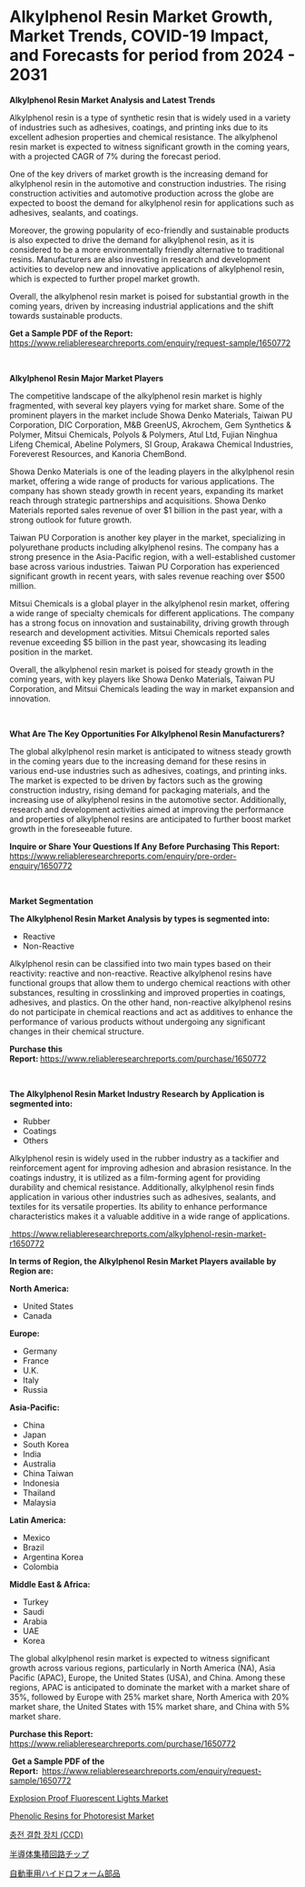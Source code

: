 <p><h1>Alkylphenol Resin Market Growth, Market Trends, COVID-19 Impact, and Forecasts for period from 2024 - 2031</h1></p><p><strong>Alkylphenol Resin Market Analysis and Latest Trends</strong></p>
<p><p>Alkylphenol resin is a type of synthetic resin that is widely used in a variety of industries such as adhesives, coatings, and printing inks due to its excellent adhesion properties and chemical resistance. The alkylphenol resin market is expected to witness significant growth in the coming years, with a projected CAGR of 7% during the forecast period. </p><p>One of the key drivers of market growth is the increasing demand for alkylphenol resin in the automotive and construction industries. The rising construction activities and automotive production across the globe are expected to boost the demand for alkylphenol resin for applications such as adhesives, sealants, and coatings. </p><p>Moreover, the growing popularity of eco-friendly and sustainable products is also expected to drive the demand for alkylphenol resin, as it is considered to be a more environmentally friendly alternative to traditional resins. Manufacturers are also investing in research and development activities to develop new and innovative applications of alkylphenol resin, which is expected to further propel market growth.</p><p>Overall, the alkylphenol resin market is poised for substantial growth in the coming years, driven by increasing industrial applications and the shift towards sustainable products.</p></p>
<p><strong>Get a Sample PDF of the Report:&nbsp;</strong> <a href="https://www.reliableresearchreports.com/enquiry/request-sample/1650772">https://www.reliableresearchreports.com/enquiry/request-sample/1650772</a></p>
<p>&nbsp;</p>
<p><strong>Alkylphenol Resin Major Market Players</strong></p>
<p><p>The competitive landscape of the alkylphenol resin market is highly fragmented, with several key players vying for market share. Some of the prominent players in the market include Showa Denko Materials, Taiwan PU Corporation, DIC Corporation, M&B GreenUS, Akrochem, Gem Synthetics & Polymer, Mitsui Chemicals, Polyols & Polymers, Atul Ltd, Fujian Ninghua Lifeng Chemical, Abeline Polymers, SI Group, Arakawa Chemical Industries, Foreverest Resources, and Kanoria ChemBond.</p><p>Showa Denko Materials is one of the leading players in the alkylphenol resin market, offering a wide range of products for various applications. The company has shown steady growth in recent years, expanding its market reach through strategic partnerships and acquisitions. Showa Denko Materials reported sales revenue of over $1 billion in the past year, with a strong outlook for future growth.</p><p>Taiwan PU Corporation is another key player in the market, specializing in polyurethane products including alkylphenol resins. The company has a strong presence in the Asia-Pacific region, with a well-established customer base across various industries. Taiwan PU Corporation has experienced significant growth in recent years, with sales revenue reaching over $500 million.</p><p>Mitsui Chemicals is a global player in the alkylphenol resin market, offering a wide range of specialty chemicals for different applications. The company has a strong focus on innovation and sustainability, driving growth through research and development activities. Mitsui Chemicals reported sales revenue exceeding $5 billion in the past year, showcasing its leading position in the market.</p><p>Overall, the alkylphenol resin market is poised for steady growth in the coming years, with key players like Showa Denko Materials, Taiwan PU Corporation, and Mitsui Chemicals leading the way in market expansion and innovation.</p></p>
<p>&nbsp;</p>
<p><strong>What Are The Key Opportunities For Alkylphenol Resin Manufacturers?</strong></p>
<p><p>The global alkylphenol resin market is anticipated to witness steady growth in the coming years due to the increasing demand for these resins in various end-use industries such as adhesives, coatings, and printing inks. The market is expected to be driven by factors such as the growing construction industry, rising demand for packaging materials, and the increasing use of alkylphenol resins in the automotive sector. Additionally, research and development activities aimed at improving the performance and properties of alkylphenol resins are anticipated to further boost market growth in the foreseeable future.</p></p>
<p><strong>Inquire or Share Your Questions If Any Before Purchasing This Report:</strong> <a href="https://www.reliableresearchreports.com/enquiry/pre-order-enquiry/1650772">https://www.reliableresearchreports.com/enquiry/pre-order-enquiry/1650772</a></p>
<p>&nbsp;</p>
<p><strong>Market Segmentation</strong></p>
<p><strong>The Alkylphenol Resin Market Analysis by types is segmented into:</strong></p>
<p><ul><li>Reactive</li><li>Non-Reactive</li></ul></p>
<p><p>Alkylphenol resin can be classified into two main types based on their reactivity: reactive and non-reactive. Reactive alkylphenol resins have functional groups that allow them to undergo chemical reactions with other substances, resulting in crosslinking and improved properties in coatings, adhesives, and plastics. On the other hand, non-reactive alkylphenol resins do not participate in chemical reactions and act as additives to enhance the performance of various products without undergoing any significant changes in their chemical structure.</p></p>
<p><strong>Purchase this Report:&nbsp;</strong><a href="https://www.reliableresearchreports.com/purchase/1650772">https://www.reliableresearchreports.com/purchase/1650772</a></p>
<p>&nbsp;</p>
<p><strong>The Alkylphenol Resin Market Industry Research by Application is segmented into:</strong></p>
<p><ul><li>Rubber</li><li>Coatings</li><li>Others</li></ul></p>
<p><p>Alkylphenol resin is widely used in the rubber industry as a tackifier and reinforcement agent for improving adhesion and abrasion resistance. In the coatings industry, it is utilized as a film-forming agent for providing durability and chemical resistance. Additionally, alkylphenol resin finds application in various other industries such as adhesives, sealants, and textiles for its versatile properties. Its ability to enhance performance characteristics makes it a valuable additive in a wide range of applications.</p></p>
<p><a href="https://www.reliableresearchreports.com/alkylphenol-resin-market-r1650772">&nbsp;https://www.reliableresearchreports.com/alkylphenol-resin-market-r1650772</a></p>
<p><strong>In terms of Region, the Alkylphenol Resin Market Players available by Region are:</strong></p>
<p>
    <p> <strong> North America: </strong>
        <ul>
            <li>United States</li>
            <li>Canada</li>
        </ul>
        </p> 
    <p> <strong> Europe: </strong>
        <ul>
            <li>Germany</li>
            <li>France</li>
            <li>U.K.</li>
            <li>Italy</li>
            <li>Russia</li>
        </ul>
        </p> 
    <p> <strong> Asia-Pacific: </strong>
        <ul>
            <li>China</li>
            <li>Japan</li>
            <li>South Korea</li>
            <li>India</li>
            <li>Australia</li>
            <li>China Taiwan</li>
            <li>Indonesia</li>
            <li>Thailand</li>
            <li>Malaysia</li>
        </ul>
        </p> 
    <p> <strong> Latin America: </strong>
        <ul>
            <li>Mexico</li>
            <li>Brazil</li>
            <li>Argentina Korea</li>
            <li>Colombia</li>
        </ul>
        </p> 
    <p> <strong> Middle East & Africa: </strong>
        <ul>
            <li>Turkey</li>
            <li>Saudi</li>
            <li>Arabia</li>
            <li>UAE</li>
            <li>Korea</li>
        </ul>
    </p>
    </p>
<p><p>The global alkylphenol resin market is expected to witness significant growth across various regions, particularly in North America (NA), Asia Pacific (APAC), Europe, the United States (USA), and China. Among these regions, APAC is anticipated to dominate the market with a market share of 35%, followed by Europe with 25% market share, North America with 20% market share, the United States with 15% market share, and China with 5% market share.</p></p>
<p><strong>Purchase this Report: </strong><a href="https://www.reliableresearchreports.com/purchase/1650772">https://www.reliableresearchreports.com/purchase/1650772</a></p>
<p>&nbsp;<strong>Get a Sample PDF of the Report:&nbsp;&nbsp;</strong><a href="https://www.reliableresearchreports.com/enquiry/request-sample/1650772">https://www.reliableresearchreports.com/enquiry/request-sample/1650772</a></p>
<p><strong></strong></p>
<p><p><a href="https://issuu.com/reportprime-2/docs/explosion-proof-fluorescent-lights-market-size-203">Explosion Proof Fluorescent Lights Market</a></p><p><a href="https://github.com/IzaiahBartell/Market-Research-Report-List-1/blob/main/phenolic-resins-for-photoresist-market.md">Phenolic Resins for Photoresist Market</a></p><p><a href="https://github.com/nicolaseller56452023/Market-Research-Report-List-1/blob/main/634139686107.md">충전 결합 장치 (CCD)</a></p><p><a href="https://github.com/gfggqjbfys368009/Market-Research-Report-List-2/blob/main/408281994472.md">半導体集積回路チップ</a></p><p><a href="https://github.com/vlcostes/Market-Research-Report-List-1/blob/main/152763494473.md">自動車用ハイドロフォーム部品</a></p></p>